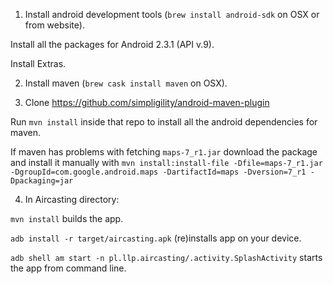 1) Install android development tools (`brew install android-sdk` on OSX or from website).

Install all the packages for Android 2.3.1 (API v.9).

Install Extras.

2) Install maven (`brew cask install maven` on OSX).

3) Clone https://github.com/simpligility/android-maven-plugin

Run `mvn install` inside that repo to install all the android dependencies for maven.

If maven has problems with fetching `maps-7_r1.jar` download the package and install it manually with `mvn install:install-file -Dfile=maps-7_r1.jar -DgroupId=com.google.android.maps -DartifactId=maps -Dversion=7_r1 -Dpackaging=jar`

4) In Aircasting directory:

  `mvn install` builds the app.

  `adb install -r target/aircasting.apk` (re)installs app on your device.

  `adb shell am start -n pl.llp.aircasting/.activity.SplashActivity` starts the app from command line.

